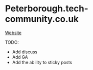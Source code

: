 # Peterborough.tech-community.co.uk

[Website](http://www.peterborough.tech-community.co.uk)

TODO:

- Add discuss
- Add GA
- Add the ability to sticky posts